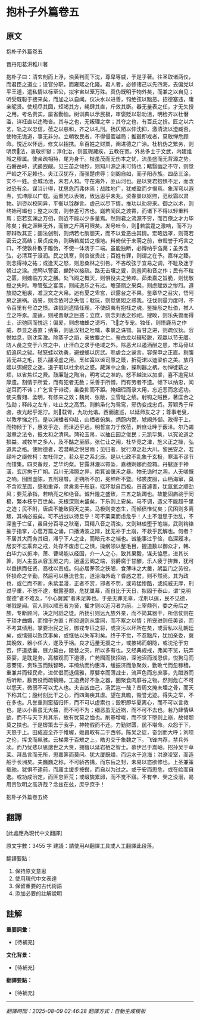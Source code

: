 # 抱朴子外篇卷五

## 原文

抱朴子外篇卷五

晋丹阳葛洪稚川著

抱朴子曰：清玄剖而上浮，浊黄判而下沈，尊卑等威，于是乎著。往圣取诸两仪，而君臣之道立；设官分职，而雍熙之化隆。君人者，必修诸己以先四海，去偏党以平王道，遣私情以标至公，拟宇宙以笼万殊。真伪既明于物外矣，而兼之以自见；听受既聪于接来矣，而加之以自闻。仪决水以进善，钧绝弦以黜恶。招德塞违，庸亲昵贤。使规尽其圆，矩竭其方，绳肆其直，斤效其斲。器无量表之任，才无失授之用。考名责实，屡省勤恤。树训典以示民极，审褒贬以彰劝沮，明检齐以杜僭滥，详枉直以违晦吝。其与之也，无叛理之幸；其夺之也，有百氏之揜。匠之以六艺，轨之以忠信，莅之以慈和，齐之以礼刑。扬仄陋以伸沈抑，激清流以澄臧否。使物无诡道，事无非分。立朝牧民者，不得侵官越局；推毂即戎者，莫敢惮危顾命。悦近以怀远，修文以招携。阜百姓之财粟，阐进德之广涂。杜机伪之繁务，则明罚𠡠法，哀敬折狱；淳化治，则匿瑕藏疾，五教在宽。外总多士于文武，内建维城之穆属。使亲疏相持，尾为身干。枝虽茂而无伤本之忧，流虽盛而无背源之势。石磐岳峙，式遏觊觎。见三苖之倾殄，则知川源之未可恃也；睹翳幽之不守，则觉严崄之不足赖也。夫江汉犹存，而强楚虏辱；剑阁自如，而子阳赤族。四岳三涂，实不一姓。金城汤池，未若人和。守在海外，匪山河也。是以贤君抱惧不足，而改过恐有余。谋当计得，犹思危而弗休焉；战胜地广，犹戒盈而夕愓焉。象浑穹以遐焘，式坤厚以广载。运重光以表微，致远思乎未兆。资春景以妪煦，范秋霜以肃物。训咨以校同异，平衡以铨群言。虚己以尽下情，推功以劝将来。御之以术，则终始可竭也；整之以度，则参差可齐也。嶷若阆风之渡霄，而诸下不得以轻重料焉；窈若玄渊之万仞，则近不能以少多量焉。然则君之流源不穷，而百僚之才力毕陈矣；我之涯畔无外，而彼之斤两可限矣。发号吐令，则𫐒若震霆之激响，而不为邪辩改其正；画法创制，则炳若七䏴丽天，而不以爱恶曲其情。宏略远罩，则蔼若密云之高结；居贞成务，则确若嵩岱之根地。料倚伏于未萌之前，审毁誉于巧言之口。不使敦朴散于雕伪，不使一体浇于二端。虽能独断，必慱纳乎刍荛；虽务含弘，必清耳于浸润。民之饥寒，则哀彼贵此；百姓有罪，则谓之在予。嘉祥之臻，则念得神之祐；或逢天之怒，则思桑林之引咎。不吝改弦于宜易之调，不耻及迷于朝过之涂。虎眄以警密，麟跱以接疏。路无击壤之叟，则羞闻和音之作；民有不粒之匮，则媿临方文之膳。处飞阁之概天，则惧役夫之劳瘁。茹柔嘉之旨脆，则忧敬授之失时。聆管弦之宴羡，则戚逸乐之有过。瞻藻丽之采粲，则虑赋敛之惨烈。遵放勋之粗裘，准卫文之大帛。追有夏之卑宫，识露台之不果。鉴章华之召灾，悟阿房之速祸。诰誓，则念依时之失信；耽玩，则觉褒妲之惑我。征伐则量力度时，不令百里有号泣之愤。诛戮则遗情任理，不使鸱夷有抱枉之魂。鉴操彤之杜伯，推人立之呼豕。废适，则戒晋献之巨惑；立庶，则念刘表之殄祀。搜畋，则乐失兽而得士，识弛网而悦远；偏爱，则虑䄂蜂之谤巧，飞𬸧之专宠。独任，则悟鹿马之作威，恭显之恶直；纳策，则思汉祖之吐哺，孝景之诛错。旨甘之进，则疏仪狄。容悦姑息，则沈栾激。除蒸子之謟，亲放麋之仁。鉴白龙以辍轻脱，观羸以节无餍。防人彘之变于六宫之中，止汗血之求于绝域之外。除恶犬以遏酒酗之患，市马骨以招追风之骏。轼怒蛙以劝勇，避螳螂以厉武。聆虐会之谠言，容保申之正直。剔腹背无益之毛，揽六翮凌虚之用。烹如簧以谧司原之箴，折菀渃以迪梁伯之美。放丹姬以弭婉娈之迷，退子瑕以杜余桃之惑。藏渊中之鱼，操利器之柄。勿惮徙薪之烦，以省焦烂之费。鼓廉耻之陶冶，明考试之准的。怒不越法以加虐，喜不逾宪以厚遗。割情于所爱，而有犯者无赦；采善于所憎，而有劳者不遗。倾下以纳忠，闻逆耳而不讳；广乞言于诽谤，虽委抑而不距。掩细瑕而录大用，忘近恶而念远功。使夫曹翙、孟明，有修来之效；魏尚、张敞，立雪耻之绩。射钩之贼臣，著匡合之弘勋；释䌸之左车，吐止戈之高策。则鸺枭化为鸳鸾，邪伪变成忠贞。芳颖秀于斥卤，夜光起乎泥泞。剡𫟵载胥，九功允谐。西面逡巡，以延师友之才；尊事老叟，以敦孝悌之行。是以渊蟠者仰赴，山栖者俯集。炳蔚内弼，虓阚外御。政得于上，而物倾于下，惠发乎迩，而泽迈乎远。明哲宣力于攸莅，黔庶让畔于薮泽。尔乃蠲滋章之法令，振太和之清风。蒲轮玉帛，以抽丘园之俊民；元凯毕集，以究论道之损益。减牧羊之多人，及不酤之至醇。张仁让之闱，杜华竞之津，旌义正之操，弘道素之格。使附德者，若潜萌之悦甘雨；见归者，犹行潦之赴大川。黎民安之，若绿叶之缀修柯；左祍仰之，若众星之系北辰。是以七政不乱象于玄极，寒温不谬节而错集。四灵备觌，芝华灼粲。甘露淋漉以霄坠，嘉穗婀娜而盈箱。丹魃逐于神潢，玄厉拘于广朔。百川无沸腾之异，南箕谧偃禾之暴。物无诡时之凋，人无嗟慨之响。囹圄虚陈，五刑寝厝。正朔所不加，冕绅所不暨。毡裘皮服，山栖海窜，莫不含欢革面，感和重译，灵禽贡于彤庭，瑶环献自西极。员首遽善，犹氤氲之顺劲风；要荒承指，若响亮之和绝音。诚升隆之盛致，三五之轨躅也。故能固庙祧于罔极，繁本枝乎百世矣。夫根深则末盛矣，下乐则上安矣。马不调，造父不能超千里之迹；民不附，唐虞不能致同天之美。马极则变态生，而倾偾惟忧矣；民困则多离叛，其祸必振矣。可不战战以待旦乎！可不栗栗而虑危乎！人主不澄思于治乱，不深鉴于亡征，虽目分百寻之秋毫，耳精八音之清浊，文则琳琅堕于笔端，武则钩铬摧于指掌，心苞万篇之诵，口播涛波之辩，犹无补于土崩，不救乎瓦解也。何者？不居其大而务其细，滞乎下人之业，而暗元本之端也。诚能事过乎俭，临深履冰，居安不忘乘奔之戒，处存不废虑亡之惧，操纲领以整毛目，握道数以御众才，韩、白毕力以折冲，萧、曹竭能以经国，介一人之心，致其果毅，谋夫恊思，进其长筭，则人主虽从容玉房之内，逍遥云阁之端，羽爵腐于甘醪，乐人疲于拚舞，犹可以垂拱而任贤，高枕以责成。何必居茅茨之狭陋，食薄味之大羹，躬监门之劳役，怀损命之辛勤，然后可以惠流苍生，道洽海外哉？昏惑之君，则不然焉。其为政也，或仁而不断，朱紫混漫，正者不赏，邪者不罚，或苛猛惨酷，或纯威无厚，刑过乎重，不恕不逮，根露基颓，危犹巢幕，而自比于天日，拟固于泰山，谓“克明俊德”者不难及，“小心翼翼”者未足筭也。于是无罪无辜，淫刑以逞，民不见德，唯戮是闻。官人则以顺志者为贤，擢才则以近习者为前。上宰鼎列，委之毋后之族，专断顾问，决之阿謟之徒。所扬引则远九族外亲，而不简其器干，所信仗则在于琐才曲媚，而憎乎方直；所抑退则从雷同，而不察之以情；所宠进则任美谈，而不考其绩用。掌要治民之官，御戎专征之将，或贪污以坏所在矣，或营私以乱朝廷矣，或懦弱以败庶事矣，或恇怯以失军利矣。终于不觉，不忍黜斥，犹加亲委，冀其晚效，器小任大，遂及于祸。良才远量无援之士，或披褐而朝隐，或沈沦于穷否，怀道括囊，展力莫由，陵替之灾，所以多有也。又经典规戒，弗闻不览，玩弄亵宴，是耽是务。高楼观而下道德，广苑囿而狭招纳，深池沼而浅恩信，悦狗马而恶謇谔，贵珠玉而贱智略，丰绮纨而约惠泽，缓振济而急聚敛，勤畋弋而忽稼穑，重兼并而轻民命，进优倡而退儒雅，厚嬖幸而薄战士，流声色而忘庶事，先酣游而后听断，数苦役而疏犒赐，工造费好不急之器，圈聚食肉靡谷之物。然则危亡不可以怨天，微弱不可以尤人也。夫吉凶由己，汤武岂一哉？昔周文掩未埋之骨，而天下称其仁；殷纣剖比干之心，而四海疾其虐。望在具瞻，毁誉尤迹。得失之举，不在多也。凡誉重则蛮貊归怀，而不可以虚索也；毁积即华夏离心，而不可以言救也。是以小善虽无大益，而不可不为；细恶虽无近祸，而不可不去也。若乃肆情纵欲，而不与天下共其乐，故有忧莫之恤也。削基增峻，而不觉下堕则上崩，故倾颓莫之扶也。于是辔策去于我手，神物假而不还。力勤财匮，民不堪命。众怨于下，天怒于上。田成盗全齐于帷幄，姬昌取有二于西邻。陈吴之徒，奋剑而大呼；刘项之伦，挥戈而飙骇。云梯乘于百雉之上，皓刃交于象魏之下。飞锋内荐，禁兵外渎。而乃忧悲以思邈世之大贤，拥篲以延岩栖之智士。慕伊吕于嵩岫，招孙吴于草莱。拜昌言而无所，思嘉筭而莫问。犹大厦既燔，而运水于沧海；洪潦凌室，而造船于长洲矣。夫巍巍之称，不可骄吝搆，而东岳之封，未易以恣欲修也。上圣兼策载驰，犹惧不逮前，而庸主缓步按辔，而自以为过之。或于安而思危，或在崄而自逸。或功成治定，而匪怠匪荒；或缀旒累卵，而不觉不寤。不有辛、癸之没溺，曷用贵钦明之高济哉？念兹在兹，庶乎庶乎！

抱朴子外篇卷五终

## 翻譯

[此處應為現代中文翻譯]

原文字數：3455 字
建議：請使用AI翻譯工具或人工翻譯此段落。

翻譯要點：
1. 保持原文意思
2. 使用現代中文表達
3. 保留重要的古代術語
4. 添加必要的註解說明


## 註解

**重要詞彙：**
- [待補充]

**文化背景：**
- [待補充]

**翻譯要點：**
- [待補充]

---
*翻譯時間：2025-08-09 02:46:28*
*翻譯方式：自動生成模板*
